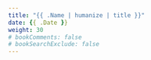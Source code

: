 ```yaml
---
title: "{{ .Name | humanize | title }}"
date: {{ .Date }}
weight: 30
# bookComments: false
# bookSearchExclude: false
---
```

